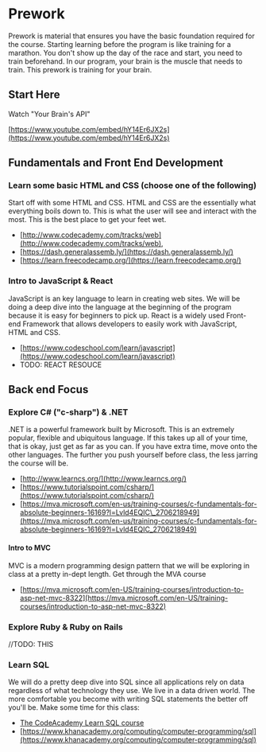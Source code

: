 # Prework

Prework is material that ensures you have the basic foundation required for the course. Starting learning before the program is like training for a marathon. You don't show up the day of the race and start, you need to train beforehand. In our program, your brain is the muscle that needs to train. This prework is training for your brain.

## 

## Start Here

Watch "Your Brain's API"

[https://www.youtube.com/embed/hY14Er6JX2s](https://www.youtube.com/embed/hY14Er6JX2s)

## Fundamentals and Front End Development

### Learn some basic HTML and CSS \(choose one of the following\)

Start off with some HTML and CSS. HTML and CSS are the essentially what everything boils down to. This is what the user will see and interact with the most. This is the best place to get your feet wet.  

* [http://www.codecademy.com/tracks/web](http://www.codecademy.com/tracks/web),
* [https://dash.generalassemb.ly/](https://dash.generalassemb.ly/)
* [https://learn.freecodecamp.org/](https://learn.freecodecamp.org/)

### Intro to JavaScript & React

JavaScript is an key language to learn in creating web sites. We will be doing a deep dive into the language at the beginning of the program because it is easy for beginners to pick up. React is a widely used Front-end Framework that allows developers to easily work with JavaScript, HTML and CSS.

* [https://www.codeschool.com/learn/javascript](https://www.codeschool.com/learn/javascript) 
* TODO: REACT RESOUCE

## Back end Focus

### Explore C\# \("c-sharp"\) & .NET 

.NET is a powerful framework built by Microsoft. This is an extremely popular, flexible and ubiquitous language. If this takes up all of your time, that is okay, just get as far as you can. If you have extra time, move onto the other languages. The further you push yourself before class, the less jarring the course will be.

* [http://www.learncs.org/](http://www.learncs.org/) 
* [https://www.tutorialspoint.com/csharp/](https://www.tutorialspoint.com/csharp/) 
* [https://mva.microsoft.com/en-us/training-courses/c-fundamentals-for-absolute-beginners-16169?l=Lvld4EQIC\_2706218949](https://mva.microsoft.com/en-us/training-courses/c-fundamentals-for-absolute-beginners-16169?l=Lvld4EQIC_2706218949)

#### Intro to MVC

MVC is a modern programming design pattern that we will be exploring in class at a pretty in-dept length. Get through the MVA course

* [https://mva.microsoft.com/en-US/training-courses/introduction-to-asp-net-mvc-8322](https://mva.microsoft.com/en-US/training-courses/introduction-to-asp-net-mvc-8322)

### Explore Ruby & Ruby on Rails

//TODO: THIS


### Learn SQL

We will do a pretty deep dive into SQL since all applications rely on data regardless of what technology they use. We live in a data driven world. The more comfortable you become with writing SQL statements the better off you'll be. Make some time for this class:

* [The CodeAcademy Learn SQL course](https://www.codecademy.com/learn/learn-sql)
* [https://www.khanacademy.org/computing/computer-programming/sql](https://www.khanacademy.org/computing/computer-programming/sql)
